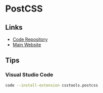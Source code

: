 # PostCSS

## Links

- [Code Repository](https://github.com/postcss/postcss)
- [Main Website](https://postcss.org/)

<!--
link(rel='stylesheet', media='(width: 320px)', href='/assets/styles/app-xs.css')
link(rel='stylesheet', media='(min-width: 321px) and (max-width: 480px)', href='/assets/styles/app-sm.css')
link(rel='stylesheet', media='(min-width: 481px) and (max-width: 749px)', href='/assets/styles/app-md.css')
link(rel='stylesheet', media='(min-width: 750px) and (max-width: 991px)', href='/assets/styles/app-md.css')
link(rel='stylesheet', media='(min-width: 992px) and (max-width: 1169px)', href='/assets/styles/app-lg.css')
link(rel='stylesheet', media='(min-width: 1170px)', href='/assets/styles/app-xl.css')

postcss-combine-media-query
postcss-extract-media-query
-->

<!-- ## Configuration

```sh
cat << EOF > ./.postcssrc.json
{
  "plugins": {
    "autoprefixer": {}
  }
}
EOF
``` -->

## Tips

### Visual Studio Code

```sh
code --install-extension csstools.postcss
```
